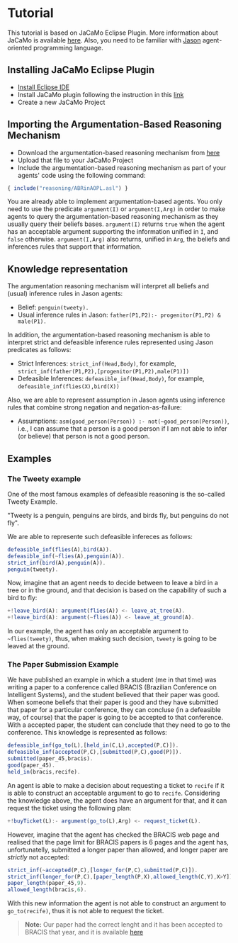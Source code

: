 # Tutorial

This tutorial is based on JaCaMo Eclipse Plugin. More information about JaCaMo is available [here](http://jacamo.sourceforge.net/).
Also, you need to be familiar with [Jason](http://jason.sourceforge.net/wp/) agent-oriented programming language.

## Installing JaCaMo Eclipse Plugin
- [Install Eclipse IDE](https://www.eclipse.org/downloads/)
- Install JaCaMo plugin following the instruction in this [link](http://jacamo.sourceforge.net/eclipseplugin/tutorial/)
- Create a new JaCaMo Project 


## Importing the Argumentation-Based Reasoning Mechanism

- Download the argumentation-based reasoning mechanism from [here](https://github.com/AlisonPanisson/ABRinAOPL/blob/master/abr_in_aopl/src/asl/reasoning/ARBinAOPL.asl)
- Upload that file to your JaCaMo Project
- Include the argumentation-based reasoning mechanism as part of your agents' code using the following command:

```javascript
{ include("reasoning/ABRinAOPL.asl") }
```
You are already able to implement argumentation-based agents. You only need to use the predicate `argument(I)` or `argument(I,Arg)` in order to make agents to query the argumentation-based reasoning mechanism as they usually query their beliefs bases. `argument(I)` returns `true` when the agent has an acceptable argument supporting the information unified in `I`, and `false` otherwise. `argument(I,Arg)` also returns, unified in `Arg`, the beliefs and inferences rules that support that information.

## Knowledge representation

The argumentation reasoning mechanism will interpret all beliefs and (usual) inference rules in Jason agents:
- Belief: `penguin(tweety).`
- Usual inference rules in Jason: `father(P1,P2):- progenitor(P1,P2) & male(P1).`

In addition, the argumentation-based reasoning mechanism is able to interpret strict and defeasible inference rules represented using Jason predicates as follows:
- Strict Inferences: `strict_inf(Head,Body)`, for example, `strict_inf(father(P1,P2),[progenitor(P1,P2),male(P1)])`
- Defeasible Inferences: `defeasible_inf(Head,Body)`, for example, `defeasible_inf(flies(X),bird(X))`

Also, we are able to represent assumption in Jason agents using inference rules that combine strong negation and negation-as-failure:
- Assumptions: `asm(good_person(Person)) :- not(~good_person(Person))`, i.e., I can assume that a person is a good person if I am not able to infer (or believe) that person is not a good person.

## Examples 

### The Tweety example

One of the most famous examples of defeasible reasoning is the so-called Tweety Example.

"Tweety is a penguin, penguins are birds, and birds fly, but penguins do not fly". 

We are able to represente such defeasible infereces as follows:

```javascript
defeasible_inf(flies(A),bird(A)).
defeasible_inf(~flies(A),penguin(A)).
strict_inf(bird(A),penguin(A)).
penguin(tweety).
```
Now, imagine that an agent needs to decide between to leave a bird in a tree or in the ground, and that decision is based on the capability of such a bird to fly:

```javascript
+!leave_bird(A): argument(flies(A)) <- leave_at_tree(A).
+!leave_bird(A): argument(~flies(A)) <- leave_at_ground(A).
```
In our example, the agent has only an acceptable argument to `~flies(tweety)`, thus, when making such decision, `tweety` is going to be leaved at the ground. 

### The Paper Submission Example

We have published an example in which a student (me in that time) was writing a paper to a conference called BRACIS (Brazilian Conference on Intelligent Systems), and the student believed that their paper was good. When someone beliefs that their paper is good and they have submitted that paper for a particular conference, they can concluse (in a defeasible way, of course) that the paper is going to be accepted to that conference. With a accepted paper, the student can conclude that they need to go to the conference. This knowledge is represented as follows:

```javascript
defeasible_inf(go_to(L),[held_in(C,L),accepted(P,C)]).
defeasible_inf(accepted(P,C),[submitted(P,C),good(P)]).
submitted(paper_45,bracis).
good(paper_45).
held_in(bracis,recife).
```

An agent is able to make a decision about requesting a ticket to `recife` if it is able to construct an acceptable argument to go to `recife`. Considering the knowledge above, the agent does have an argument for that, and it can request the ticket using the following plan: 

```javascript
+!buyTicket(L):- argument(go_to(L),Arg) <- request_ticket(L).
```

However, imagine that the agent has checked the BRACIS web page and realised that the page limit for BRACIS papers is 6 pages and the agent has, unfortunatelly, submitted a longer paper than allowed, and longer paper are *strictly* not accepted:

```javascript
strict_inf(~accepted(P,C),[longer_for(P,C),submitted(P,C)]).
strict_inf(longer_for(P,C),[paper_length(P,X),allowed_length(C,Y),X>Y]).
paper_length(paper_45,9).
allowed_length(bracis,6).
```

With this new information the agent is not able to construct an argument to `go_to(recife)`, thus it is not able to request the ticket. 

> **Note:** Our paper had the correct lenght and it has been accepted to BRACIS that year, and it is available [here](https://www.computer.org/csdl/proceedings/bracis/2016/3566/00/07839555.pdf)
